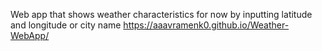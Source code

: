 Web app that shows weather characteristics for now by inputting latitude and longitude or city name
https://aaavramenk0.github.io/Weather-WebApp/
